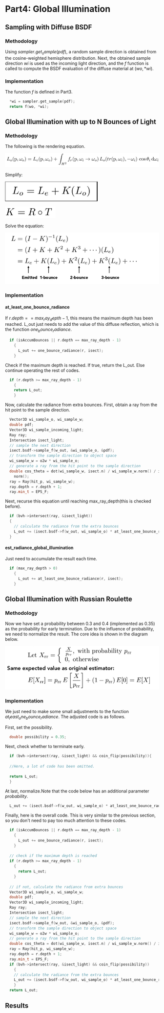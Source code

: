 # Part4: Global Illumination

## Sampling with Diffuse BSDF

### Methodology

Using $sampler.get_sample(pdf)$, a random sample direction is obtained from the cosine-weighted hemisphere distribution. Next, the obtained sample direction $wi$ is used as the incoming light direction, and the $f$ function is called to compute the BSDF evaluation of the diffuse material at $(wo, *wi)$.

### Implementation

The function $f$ is defined in Part3.

```cpp
  *wi = sampler.get_sample(pdf);
  return f(wo, *wi);
```
## Global Illumination with up to N Bounces of Light

### Methodology

The following is the rendering equation.

![rendering equation](../images/hw3/part4/example1.png)

Simplify:

![rendering equation simplify](../images/hw3/part4/example2.png)

![rendering equation K](../images/hw3/part4/example3.png)

Solve the equation:

![solve](../images/hw3/part4/example4.png)

### Implementation

#### at_least_one_bounce_radiance

If $r.depth == max_ray_depth - 1$, this means the maximum depth has been reached. L_out just needs to add the value of this diffuse reflection, which is the function $one_bounce_radiance$.

```cpp
  if (isAccumBounces || r.depth == max_ray_depth - 1)
    {
      L_out += one_bounce_radiance(r, isect);
    }
```
Check if the maximum depth is reached. If true, return the L_out. Else continue operating the rest of codes.

```cpp
  if (r.depth >= max_ray_depth - 1)
    {
    return L_out;
    }
```

Now, calculate the radiance from extra bounces. First, obtain a ray from the hit point to the sample direction. 

```cpp
  Vector3D wi_sample_o, wi_sample_w;
  double pdf;
  Vector3D wi_sample_incoming_light;
  Ray ray;
  Intersection isect_light;
  // sample the next direction
  isect.bsdf->sample_f(w_out, &wi_sample_o, &pdf);
  // transform the sample direction to object space
  wi_sample_w = o2w * wi_sample_o;
  // generate a ray from the hit point to the sample direction
  double cos_theta = dot(wi_sample_w, isect.n) / wi_sample_w.norm() / isect.n.
    norm();
  ray = Ray(hit_p, wi_sample_w);
  ray.depth = r.depth + 1;
  ray.min_t = EPS_F;
```

Next, recurse this equation until reaching max_ray_depth(this is checked before).

```cpp
  if (bvh->intersect(ray, &isect_light))
  {
    // calculate the radiance from the extra bounces
    L_out += (isect.bsdf->f(w_out, wi_sample_o) * at_least_one_bounce_radiance    (ray, isect_light) * cos_theta / pdf);
  }
```

#### est_radiance_global_illumination

Just need to accumulate the result each time.

```cpp
  if (max_ray_depth > 0)
    {
      L_out += at_least_one_bounce_radiance(r, isect);
    } 
```
## Global Illumination with Russian Roulette

### Methodology

Now we have set a probability between 0.3 and 0.4 (implemented as 0.35) as the probability for early termination. Due to the influence of probability, we need to normalize the result. The core idea is shown in the diagram below.

![rus](../images/hw3/part4/example5.png)

### Implementation

We just need to make some small adjustments to the function $at_least_one_bounce_radiance$. The adjusted code is as follows.

First, set the possibility.

```cpp
  double possibility = 0.35;
```
Next, check whether to terminate early.

```cpp
  if (bvh->intersect(ray, &isect_light) && coin_flip(possibility)){

  //Here, a lot of code has been omitted.

  return L_out;
  }
```

At last, normalize.Note that the code below has an additional parameter $probability$.

```cpp
  L_out += (isect.bsdf->f(w_out, wi_sample_o) * at_least_one_bounce_radiance(ray, isect_light) * cos_theta / pdf) / possibility;
```

Finally, here is the overall code. This is very similar to the previous section, so you don't need to pay too much attention to these codes.

```cpp
  if (isAccumBounces || r.depth == max_ray_depth - 1)
    {
      L_out += one_bounce_radiance(r, isect);
    }

  // check if the maximum depth is reached
  if (r.depth >= max_ray_depth - 1)
    {
      return L_out;
    }

  // if not, calculate the radiance from extra bounces
  Vector3D wi_sample_o, wi_sample_w;
  double pdf;
  Vector3D wi_sample_incoming_light;
  Ray ray;
  Intersection isect_light;
  // sample the next direction
  isect.bsdf->sample_f(w_out, &wi_sample_o, &pdf);
  // transform the sample direction to object space
  wi_sample_w = o2w * wi_sample_o;
  // generate a ray from the hit point to the sample direction
  double cos_theta = dot(wi_sample_w, isect.n) / wi_sample_w.norm() / isect.n.norm();
  ray = Ray(hit_p, wi_sample_w);
  ray.depth = r.depth + 1;
  ray.min_t = EPS_F;
  if (bvh->intersect(ray, &isect_light) && coin_flip(possibility))
    {
    // calculate the radiance from the extra bounces
    L_out += (isect.bsdf->f(w_out, wi_sample_o) * at_least_one_bounce_radiance(ray, isect_light) * cos_theta / pdf) / possibility;
    }
  return L_out;
```
## Results